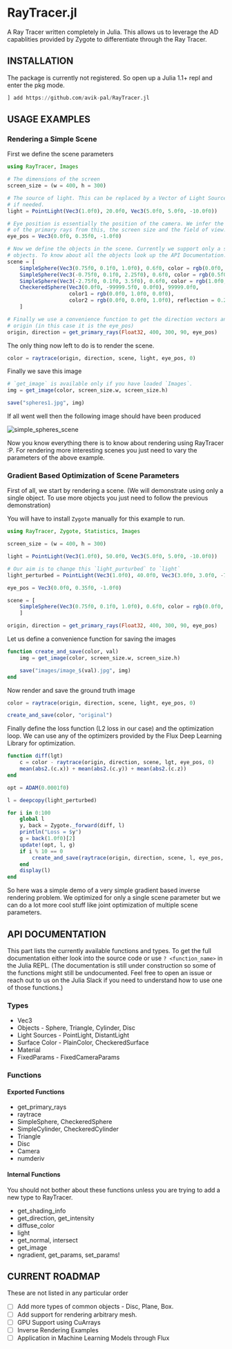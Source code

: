 # RayTracer.jl

A Ray Tracer written completely in Julia. This allows us to leverage the AD capablities provided
by Zygote to differentiate through the Ray Tracer.

## INSTALLATION

The package is currently not registered. So open up a Julia 1.1+ repl and enter the pkg mode.

```julia
] add https://github.com/avik-pal/RayTracer.jl
```

## USAGE EXAMPLES

### Rendering a Simple Scene

First we define the scene parameters

```julia
using RayTracer, Images

# The dimensions of the screen
screen_size = (w = 400, h = 300)

# The source of light. This can be replaced by a Vector of Light Sources
# if needed.
light = PointLight(Vec3(1.0f0), 20.0f0, Vec3(5.0f0, 5.0f0, -10.0f0))

# Eye position is essentially the position of the camera. We infer the direction
# of the primary rays from this, the screen size and the field of view.
eye_pos = Vec3(0.0f0, 0.35f0, -1.0f0)

# Now we define the objects in the scene. Currently we support only a small number
# objects. To know about all the objects look up the API Documentation.
scene = [
    SimpleSphere(Vec3(0.75f0, 0.1f0, 1.0f0), 0.6f0, color = rgb(0.0f0, 0.0f0, 1.0f0)),
    SimpleSphere(Vec3(-0.75f0, 0.1f0, 2.25f0), 0.6f0, color = rgb(0.5f0, 0.223f0, 0.5f0)),
    SimpleSphere(Vec3(-2.75f0, 0.1f0, 3.5f0), 0.6f0, color = rgb(1.0f0, 0.572f0, 0.184f0)),
    CheckeredSphere(Vec3(0.0f0, -99999.5f0, 0.0f0), 99999.0f0,
                    color1 = rgb(0.0f0, 1.0f0, 0.0f0),
                    color2 = rgb(0.0f0, 0.0f0, 1.0f0), reflection = 0.25f0)
    ]

# Finally we use a convenience function to get the direction vectors and the
# origin (in this case it is the eye_pos)
origin, direction = get_primary_rays(Float32, 400, 300, 90, eye_pos)
```

The only thing now left to do is to render the scene.
```julia
color = raytrace(origin, direction, scene, light, eye_pos, 0)
```

Finally we save this image
```julia
# `get_image` is available only if you have loaded `Images`.
img = get_image(color, screen_size.w, screen_size.h)

save("spheres1.jpg", img)
```

If all went well then the following image should have been produced

![simple_spheres_scene](https://raw.githubusercontent.com/avik-pal/RayTracer.jl/master/assets/spheres1.jpg)

Now you know everything there is to know about rendering using RayTracer :P. For rendering more
interesting scenes you just need to vary the parameters of the above example.

### Gradient Based Optimization of Scene Parameters

First of all, we start by rendering a scene. (We will demonstrate using only a single object.
To use more objects you just need to follow the previous demonstration)

You will have to install `Zygote` manually for this example to run.

```julia
using RayTracer, Zygote, Statistics, Images

screen_size = (w = 400, h = 300)

light = PointLight(Vec3(1.0f0), 50.0f0, Vec3(5.0f0, 5.0f0, -10.0f0))

# Our aim is to change this `light_purturbed` to `light`
light_perturbed = PointLight(Vec3(1.0f0), 40.0f0, Vec3(3.0f0, 3.0f0, -7.0f0))

eye_pos = Vec3(0.0f0, 0.35f0, -1.0f0)

scene = [
    SimpleSphere(Vec3(0.75f0, 0.1f0, 1.0f0), 0.6f0, color = rgb(0.0f0, 0.0f0, 1.0f0)),
    ]

origin, direction = get_primary_rays(Float32, 400, 300, 90, eye_pos)
```

Let us define a convenience function for saving the images

```julia
function create_and_save(color, val)
    img = get_image(color, screen_size.w, screen_size.h)

    save("images/image_$(val).jpg", img)
end
```

Now render and save the ground truth image

```julia
color = raytrace(origin, direction, scene, light, eye_pos, 0)

create_and_save(color, "original")
```

Finally define the loss function (L2 loss in our case) and the optimization loop. We can use any of
the optimizers provided by the Flux Deep Learning Library for optimization.

```julia
function diff(lgt)
    c = color - raytrace(origin, direction, scene, lgt, eye_pos, 0)
    mean(abs2.(c.x)) + mean(abs2.(c.y)) + mean(abs2.(c.z))
end

opt = ADAM(0.0001f0)

l = deepcopy(light_perturbed)

for i in 0:100
    global l
    y, back = Zygote._forward(diff, l)
    println("Loss = $y")
    g = back(1.0f0)[2]
    update!(opt, l, g)
    if i % 10 == 0
        create_and_save(raytrace(origin, direction, scene, l, eye_pos, 0), i)
    end
    display(l)
end
```

So here was a simple demo of a very simple gradient based inverse rendering problem. We optimized for
only a single scene parameter but we can do a lot more cool stuff like joint optimization of
multiple scene parameters.

## API DOCUMENTATION

This part lists the currently available functions and types. To get the full documentation either
look into the source code or use `? <function_name>` in the Julia REPL. (The documentation is still
under construction so some of the functions might still be undocumented. Feel free to open an issue
or reach out to us on the Julia Slack if you need to understand how to use one of those functions.)

### Types

* Vec3 
* Objects - Sphere, Triangle, Cylinder, Disc
* Light Sources - PointLight, DistantLight
* Surface Color - PlainColor, CheckeredSurface
* Material
* FixedParams - FixedCameraParams

### Functions

#### Exported Functions

* get\_primary\_rays
* raytrace
* SimpleSphere, CheckeredSphere
* SimpleCylinder, CheckeredCylinder
* Triangle
* Disc
* Camera
* numderiv

#### Internal Functions

You should not bother about these functions unless you are trying to add a new type to
RayTracer.

* get\_shading\_info
* get\_direction, get\_intensity
* diffuse\_color
* light
* get\_normal, intersect
* get\_image
* ngradient, get\_params, set\_params!

## CURRENT ROADMAP

These are not listed in any particular order

- [ ] Add more types of common objects - Disc, Plane, Box.
- [ ] Add support for rendering arbitrary mesh.
- [ ] GPU Support using CuArrays
- [ ] Inverse Rendering Examples
- [ ] Application in Machine Learning Models through Flux
